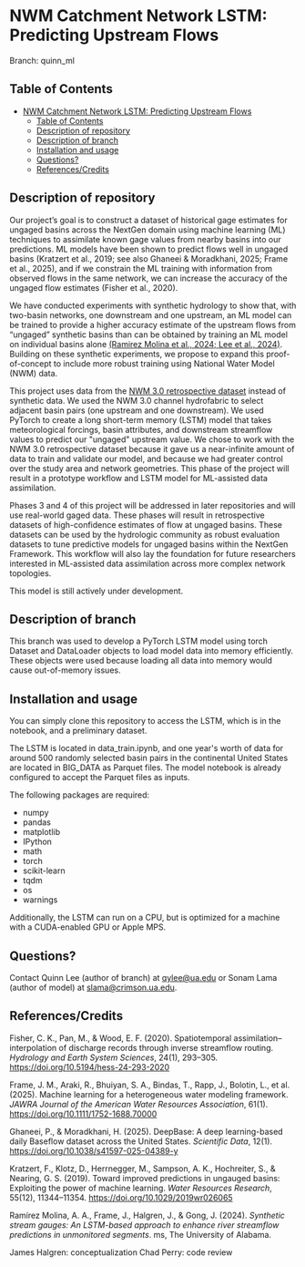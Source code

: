 # NWM Catchment Network LSTM: Predicting Upstream Flows
Branch: quinn_ml

## Table of Contents
- [NWM Catchment Network LSTM: Predicting Upstream Flows](#nwm-catchment-network-lstm-predicting-upstream-flows)
  - [Table of Contents](#table-of-contents)
  - [Description of repository](#description-of-repository)
  - [Description of branch](#description-of-branch)
  - [Installation and usage](#installation-and-usage)
  - [Questions?](#questions)
  - [References/Credits](#referencescredits)

## Description of repository

Our project’s goal is to construct a dataset of historical gage estimates for ungaged basins across the NextGen domain using machine learning (ML) techniques to assimilate known gage values from nearby basins into our predictions. ML models have been shown to predict flows well in ungaged basins (Kratzert et al., 2019; see also Ghaneei & Moradkhani, 2025; Frame et al., 2025), and if we constrain the ML training with information from observed flows in the same network, we can increase the accuracy of the ungaged flow estimates (Fisher et al., 2020). 

We have conducted experiments with synthetic hydrology to show that, with two-basin networks, one downstream and one upstream, an ML model can be trained to provide a higher accuracy estimate of the upstream flows from “ungaged” synthetic basins than can be obtained by training an ML model on individual basins alone [(Ramirez Molina et al., 2024; ](https://github.com/aarm1978/Synthetic_Stream_Gauges) [Lee et al., 2024)](https://github.com/quinnylee/synthetic_stream_gages). Building on these synthetic experiments, we propose to expand this proof-of-concept to include more robust training using National Water Model (NWM) data.

This project uses data from the [NWM 3.0 retrospective dataset](https://github.com/NOAA-Big-Data-Program/bdp-data-docs/blob/main/nwm/README.md) instead of synthetic data. We used the NWM 3.0 channel hydrofabric to select adjacent basin pairs (one upstream and one downstream). We used PyTorch to create a long short-term memory (LSTM) model that takes meteorological forcings, basin attributes, and downstream streamflow values to predict our "ungaged" upstream value. We chose to work with the NWM 3.0 retrospective dataset because it gave us a near-infinite amount of data to train and validate our model, and because we had greater control over the study area and network geometries. This phase of the project will result in a prototype workflow and LSTM model for ML-assisted data assimilation. 

Phases 3 and 4 of this project will be addressed in later repositories and will use real-world gaged data. These phases will result in retrospective datasets of high-confidence estimates of flow at ungaged basins. These datasets can be used by the hydrologic community as robust evaluation datasets to tune predictive models for ungaged basins within the NextGen Framework. This workflow will also lay the foundation for future researchers interested in ML-assisted data assimilation across more complex network topologies.

This model is still actively under development.

## Description of branch
This branch was used to develop a PyTorch LSTM model using torch Dataset and DataLoader objects to load model data into memory efficiently. These objects were used because loading all data into memory would cause out-of-memory issues.

## Installation and usage

You can simply clone this repository to access the LSTM, which is in the notebook, and a preliminary dataset.

The LSTM is located in data_train.ipynb, and one year's worth of data for around 500 randomly selected basin pairs in the continental United States are located in BIG_DATA as Parquet files. The model notebook is already configured to accept the Parquet files as inputs.

The following packages are required:
- numpy
- pandas
- matplotlib
- IPython
- math
- torch
- scikit-learn
- tqdm
- os
- warnings

Additionally, the LSTM can run on a CPU, but is optimized for a machine with a CUDA-enabled GPU or Apple MPS.

## Questions?

Contact Quinn Lee (author of branch) at qylee@ua.edu or Sonam Lama (author of model) at slama@crimson.ua.edu.

## References/Credits

Fisher, C. K., Pan, M., & Wood, E. F. (2020). Spatiotemporal assimilation–interpolation of discharge records through inverse streamflow routing. *Hydrology and Earth System Sciences*, 24(1), 293–305. https://doi.org/10.5194/hess-24-293-2020 

Frame, J. M., Araki, R., Bhuiyan, S. A., Bindas, T., Rapp, J., Bolotin, L., et al. (2025). Machine learning for a heterogeneous water modeling framework. *JAWRA Journal of the American Water Resources Association*, 61(1). https://doi.org/10.1111/1752-1688.70000 

Ghaneei, P., & Moradkhani, H. (2025). DeepBase: A deep learning-based daily Baseflow dataset across the United States. *Scientific Data*, 12(1). https://doi.org/10.1038/s41597-025-04389-y 

Kratzert, F., Klotz, D., Herrnegger, M., Sampson, A. K., Hochreiter, S., & Nearing, G. S. (2019). Toward improved predictions in ungauged basins: Exploiting the power of machine learning. *Water Resources Research*, 55(12), 11344–11354. https://doi.org/10.1029/2019wr026065  

Ramírez Molina, A. A., Frame, J., Halgren, J., & Gong, J. (2024). *Synthetic stream gauges: An LSTM-based approach to enhance river streamflow predictions in unmonitored segments*. ms, The University of Alabama. 

James Halgren: conceptualization
Chad Perry: code review